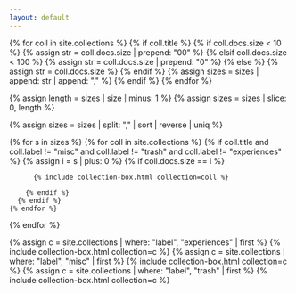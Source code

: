 ```yaml
---
layout: default
---
```


<!-- Goal: sort collections by the number of documents they contain (except -->
<!-- some special collections, like "misc", "trash", etc.). -->

<!-- Create a comma-separated string of all the sizes of the collections -->
{% for coll in site.collections %} 
    {% if coll.title %}
      {% if coll.docs.size < 10 %}
        {% assign str = coll.docs.size | prepend: "00" %}
      {% elsif coll.docs.size < 100 %}
        {% assign str = coll.docs.size | prepend: "0" %}
      {% else %}
        {% assign str = coll.docs.size %}
      {% endif %}
      {% assign sizes = sizes | append: str | append: "," %}
    {% endif %}
{% endfor %}

<!-- Remove last comma of string -->
{% assign length = sizes | size | minus: 1 %}
{% assign sizes = sizes | slice: 0, length %}

<!-- Split string into array, sort DESC, and remove duplicate elements -->
{% assign sizes = sizes | split: "," | sort | reverse | uniq %}
<div>
  <!-- For each size, print all the collections with this size -->
  {% for s in sizes %}
    {% for coll in site.collections %}
      {% if coll.title and coll.label != "misc" and coll.label != "trash" and coll.label != "experiences" %}
        {% assign i = s | plus: 0 %}
        {% if coll.docs.size == i %}

          {% include collection-box.html collection=coll %}
          
        {% endif %}
      {% endif %}
    {% endfor %}
  {% endfor %}

  <!-- Print special collections at the end -->
  {% assign c = site.collections | where: "label", "experiences" | first %}
  {% include collection-box.html collection=c %}
  {% assign c = site.collections | where: "label", "misc" | first %}
  {% include collection-box.html collection=c %}
  {% assign c = site.collections | where: "label", "trash" | first %}
  {% include collection-box.html collection=c %}
</div>

